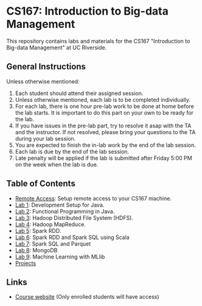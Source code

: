 # CS167: Introduction to Big-data Management
This repository contains labs and materials for the CS167 "Introduction to Big-data Management" at UC Riverside.

## General Instructions
Unless otherwise mentioned:

1. Each student should attend their assigned session.
2. Unless otherwise mentioned, each lab is to be completed individually.
3. For each lab, there is one hour pre-lab work to be done at home before the lab starts. It is important to do this part on your own to be ready for the lab.
4. If you have issues in the pre-lab part, try to resolve it asap with the TA and the instructor. If not resolved, please bring your questions to the TA during your lab session.
5. You are expected to finish the in-lab work by the end of the lab session.
6. Each lab is due by the end of the lab session.
7. Late penalty will be applied if the lab is submitted after Friday 5:00 PM on the week when the lab is due.

## Table of Contents

* [Remote Access](remote-access.md): Setup remote access to your CS167 machine.
* [Lab 1](Labs/Lab1/CS167-Lab1.md): Development Setup for Java.
* [Lab 2](Labs/Lab2/CS167-Lab2.md): Functional Programming in Java.
* [Lab 3](Labs/Lab3/CS167-Lab3.md): Hadoop Distributed File System (HDFS).
* [Lab 4](Labs/Lab4/CS167-Lab4.md): Hadoop MapReduce.
* [Lab 5](Labs/Lab5/CS167-Lab5.md): Spark RDD.
* [Lab 6](Labs/Lab6/CS167-Lab6.md): Spark RDD and Spark SQL using Scala
* [Lab 7](Labs/Lab7/CS167-Lab7.md): Spark SQL and Parquet
* [Lab 8](Labs/Lab8/CS167-Lab8.md): MongoDB
* [Lab 9](Labs/Lab9/CS167-Lab9.md): Machine Learning with MLlib
* [Projects](Projects/Projects.md)

## Links
* [Course website](https://elearn.ucr.edu/courses/122516) (Only enrolled students will have access)

